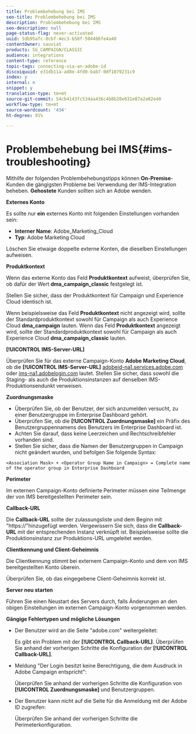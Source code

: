 ```yaml
---
title: Problembehebung bei IMS
seo-title: Problembehebung bei IMS
description: Problembehebung bei IMS
seo-description: null
page-status-flag: never-activated
uuid: 5db95afc-8cbf-4ec3-b58f-504486fe4a40
contentOwner: sauviat
products: SG_CAMPAIGN/CLASSIC
audience: integrations
content-type: reference
topic-tags: connecting-via-an-adobe-id
discoiquuid: e31db11a-ad8e-4fd0-bab7-0df1079231c9
index: y
internal: n
snippet: y
translation-type: tm+mt
source-git-commit: 54cb4143fc534aa436c4b8b28e031e87a2a02e40
workflow-type: tm+mt
source-wordcount: '434'
ht-degree: 91%

---
```



# Problembehebung bei IMS{#ims-troubleshooting}

Mithilfe der folgenden Problembehebungstipps können **On-Premise**-Kunden die gängigsten Probleme bei Verwendung der IMS-Integration beheben. **Gehostete** Kunden sollten sich an Adobe wenden.

**Externes Konto**

Es sollte nur **ein** externes Konto mit folgenden Einstellungen vorhanden sein:

* **Interner Name**: Adobe_Marketing_Cloud
* **Typ**: Adobe Marketing Cloud

Löschen Sie etwaige doppelte externe Konten, die dieselben Einstellungen aufweisen.

**Produktkontext**

Wenn das externe Konto das Feld **Produktkontext** aufweist, überprüfen Sie, ob dafür der Wert **dma_campaign_classic** festgelegt ist.

Stellen Sie sicher, dass der Produktkontext für Campaign und Experience Cloud identisch ist.

Wenn beispielsweise das Feld **Produktkontext** nicht angezeigt wird, sollte der Standardproduktkontext sowohl für Campaign als auch Experience Cloud **dma_campaign** lauten. Wenn das Feld **Produktkontext** angezeigt wird, sollte der Standardproduktkontext sowohl für Campaign als auch Experience Cloud **dma_campaign_classic** lauten.

**[!UICONTROL IMS-Server-URL]**

Überprüfen Sie für das externe Campaign-Konto **Adobe Marketing Cloud**, ob die **[!UICONTROL IMS-Server-URL]** [adobeid-na1.services.adobe.com](https://adobeid-na1.services.adobe.com/) oder [ims-na1.adobelogin.com](http://ims-na1.adobelogin.com/) lautet. Stellen Sie sicher, dass sowohl die Staging- als auch die Produktionsinstanzen auf denselben IMS-Produktionsendunkt verweisen.

**Zuordnungsmaske**

* Überprüfen Sie, ob der Benutzer, der sich anzumelden versucht, zu einer Benutzergruppe im Enterprise Dashboard gehört.
* Überprüfen Sie, ob die **[!UICONTROL Zuordnungsmaske]** ein Präfix des Benutzergruppennamens des Benutzers im Enterprise Dashboard ist.
* Achten Sie darauf, dass keine Leerzeichen und Rechtschreibfehler vorhanden sind.
* Stellen Sie sicher, dass die Namen der Benutzergruppen in Campaign nicht geändert wurden, und befolgen Sie folgende Syntax:

```
<Association Mask> + <Operator Group Name in Campaign> = Complete name of the operator group in Enterprise Dashboard
```

**Perimeter**

Im externen Campaign-Konto definierte Perimeter müssen eine Teilmenge der von IMS bereitgestellten Perimeter sein.

**Callback-URL**

Die **Callback-URL** sollte der zulassungsliste und dem Beginn mit &quot;https://&quot;hinzugefügt werden. Vergewissern Sie sich, dass die **Callback-URL** mit der entsprechenden Instanz verknüpft ist. Beispielsweise sollte die Produktionsinstanz zur Produktions-URL umgeleitet werden.

**Clientkennung und Client-Geheimnis**

Die Clientkennung stimmt bei externem Campaign-Konto und dem von IMS bereitgestellten Konto überein.

Überprüfen Sie, ob das eingegebene Client-Geheimnis korrekt ist.

**Server neu starten**

Führen Sie einen Neustart des Servers durch, falls Änderungen an den obigen Einstellungen im externen Campaign-Konto vorgenommen werden.

**Gängige Fehlertypen und mögliche Lösungen**

* Der Benutzer wird an die Seite &quot;adobe.com&quot; weitergeleitet:

   Es gibt ein Problem mit der **[!UICONTROL Callback-URL]**. Überprüfen Sie anhand der vorherigen Schritte die Konfiguration der **[!UICONTROL Callback-URL]**.

* Meldung &quot;Der Login besitzt keine Berechtigung, die dem Ausdruck in Adobe Campaign entspricht&quot;:

   Überprüfen Sie anhand der vorherigen Schritte die Konfiguration von **[!UICONTROL Zuordnungsmaske]** und Benutzergruppen.

* Der Benutzer kann nicht auf die Seite für die Anmeldung mit der Adobe ID zugreifen:

   Überprüfen Sie anhand der vorherigen Schritte die Perimeterkonfiguration.

